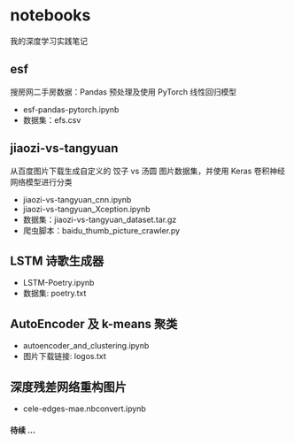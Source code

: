 # notebooks

我的深度学习实践笔记

## esf 

搜房网二手房数据：Pandas 预处理及使用 PyTorch 线性回归模型

- esf-pandas-pytorch.ipynb
- 数据集：efs.csv

## jiaozi-vs-tangyuan

从百度图片下载生成自定义的 饺子 vs 汤圆 图片数据集，并使用 Keras 卷积神经网络模型进行分类

- jiaozi-vs-tangyuan_cnn.ipynb
- jiaozi-vs-tangyuan_Xception.ipynb
- 数据集：jiaozi-vs-tangyuan_dataset.tar.gz
- 爬虫脚本：baidu_thumb_picture_crawler.py

## LSTM 诗歌生成器

- LSTM-Poetry.ipynb
- 数据集: poetry.txt

## AutoEncoder 及 k-means 聚类

- autoencoder_and_clustering.ipynb
- 图片下载链接: logos.txt

## 深度残差网络重构图片
- cele-edges-mae.nbconvert.ipynb

#### 待续 ...
